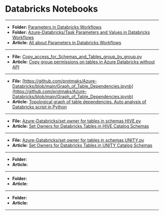 # Databricks Notebooks
______________________________
- **Folder:** [Parameters in Databricks Workflows](https://github.com/protmaks/Azure-Databricks/tree/main/Parameters%20in%20Databricks%20Workflows)
- **Folder:** [Azure-Databricks/Task Parameters and Values in Databricks Workflows](https://github.com/protmaks/Azure-Databricks/tree/main/Task%20Parameters%20and%20Values%20in%20Databricks%20Workflows)
- **Article:** [All about Parameters in Databricks Workflows](https://medium.com/@protmaks/all-about-parameters-in-databricks-workflows-28ae13ebb212)
______________________________
- **File:** [Copy_access_for_Schemas_and_Tables_group_by_group.py](https://github.com/protmaks/Azure-Databricks/blob/main/Copy_access_for_Schemas_and_Tables_group_by_group.py)
- **Article:** [Copy group permissions on tables in Azure Databricks without API](https://medium.com/@protmaks/copy-group-permissions-on-tables-in-azure-databricks-without-api-026ece9599cb)
______________________________
- **File:** [https://github.com/protmaks/Azure-Databricks/blob/main/Graph_of_Table_Dependencies.ipynb](https://github.com/protmaks/Azure-Databricks/blob/main/Graph_of_Table_Dependencies.ipynb)
- **Article:** [Topological graph of table dependencies. Auto analysis of Databricks script in Python](https://medium.com/@protmaks/auto-analysis-of-databricks-script-and-building-of-topological-graph-of-table-dependencies-in-626601bb3ee1)
______________________________
- **File:** [Azure-Databricks/set owner for tables in schemas HIVE.py](https://github.com/protmaks/Azure-Databricks/blob/main/set%20owner%20for%20tables%20in%20schemas%20HIVE.py)
- **Article:** [Set Owners for Databricks Tables in HIVE Catalog Schemas](https://medium.com/@protmaks/set-owners-for-databricks-tables-in-hive-catalog-schemas-653d1a4ae8cf)
______________________________
- **File:** [Azure-Databricks/set owner for tables in schemas UNITY.py](https://github.com/protmaks/Azure-Databricks/blob/main/set%20owner%20for%20tables%20in%20schemas%20UNITY.py)
- **Article:** [Set Owners for Databricks Tables in UNITY Catalog Schemas](https://medium.com/@protmaks/set-owners-for-databricks-tables-in-unity-catalog-schemas-ee140b024f9f)
______________________________
- **Folder:**
- **Article:**
______________________________
- **Folder:**
- **Article:**
______________________________
- **Folder:**
- **Article:**
______________________________
